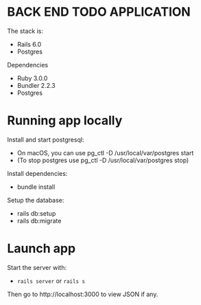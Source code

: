 # BACK END TODO APPLICATION

The stack is:
- Rails 6.0
- Postgres

Dependencies
- Ruby 3.0.0
- Bundler 2.2.3
- Postgres


# Running app locally

Install and start postgresql:

- On macOS, you can use pg_ctl -D /usr/local/var/postgres start
- (To stop postgres use pg_ctl -D /usr/local/var/postgres stop)

Install dependencies:
- bundle install


Setup the database:

- rails db:setup
- rails db:migrate

# Launch app

Start the server with:
- `rails server` or `rails s`

Then go to http://localhost:3000 to view JSON if any.
